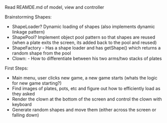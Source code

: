 Read REAMDE.md of model, view and controller

Brainstorming
Shapes:
- ShapeLoader? Dynamic loading of shapes (also implements dynamic linkage pattern)
- ShapePool? Implement object pool pattern so that shapes are reused (when a plate exits the screen, its added back to the pool and reused)
- ShapeFactory - Has a shape loader and has getShape() which returns a random shape from the pool
- Clown: - How to differentiate between his two arms/two stacks of plates


First Steps:
- Main menu, user clicks new game, a new game starts (whats the logic for new game starting?)
- Find images of plates, pots, etc and figure out how to efficiently load as they asked
- Render the clown at the bottom of the screen and control the clown with keyboard
- Generate random shapes and move them (either across the screen or falling down)